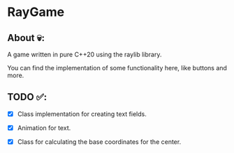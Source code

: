# RayGame

## About 💀:
A game written in pure C++20 using the raylib library.

You can find the implementation of some functionality here, like buttons and more.

## TODO ✅:

- [X] Class implementation for creating text fields.
- [X] Animation for text.
- [X] Class for calculating the base coordinates for the center.

